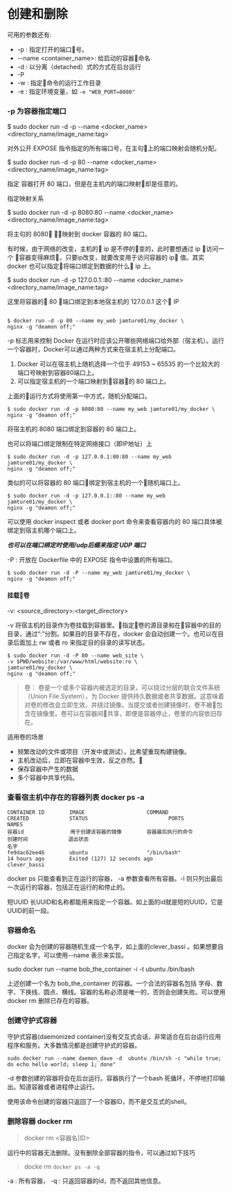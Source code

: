 # 创建和删除

可用的参数还有:

- -p <port>: 指定打开的端口号。
- --name <container_name>: 给启动的容器命名
- -d : 以分离（detached）式的方式在后台运行
- -P
- -w : 指定命令的运行工作目录
- -e : 指定环境变量，如 `-e "WEB_PORT=8080"`

### -p 为容器指定端口

$ sudo docker run -d -p --name <docker_name> <directory_name/image_name:tag> <command>

对外公开 EXPOSE 指令指定的所有端口号，在主句上的端口映射会随机分配。

$ sudo docker run -d -p 80 --name <docker_name> <directory_name/image_name:tag> <command>

指定 容器打开 80 端口，但是在主机内的端口映射却是任意的。

指定映射关系

$ sudo docker run -d -p 8080:80 --name <docker_name> <directory_name/image_name:tag> <command>

将主句的 8080 映射到 docker 容器的 80 端口。

有时候，由于网络的改变，主机的 ip 是不停的变的，此时要想通过 ip 访问一个 容器变得麻烦，只要ip改变，就要改变用于访问容器的 ip 值。其实 docker 也可以指定将端口绑定到数据的什么 ip 上。

$ sudo docker run -d -p 127.0.0.1::80 --name <docker_name> <directory_name/image_name:tag> <command>

这里将容器的 80 端口绑定到本地宿主机的 127.0.0.1 这个 IP

```

$ docker run -d -p 80 --name my_web jamture01/my_docker \
nginx -g "deamon off;"
```

-p 标志用来控制 Docker 在运行时应该公开哪些网络端口给外部（宿主机）。运行一个容器时，Docker可以通过两种方式来在宿主机上分配端口。

1. Docker 可以在宿主机上随机选择一个位于 49153 ~ 65535 的一个比较大的端口号映射到容器80端口上。
2. 可以指定宿主机的一个端口映射到容器的 80 端口上。

上面的运行方式将使用第一中方式，随机分配端口。

```
$ sudo docker run -d -p 8080:80 --name my_web jamture01/my_docker \
nginx -g "deamon off;"
```

将宿主机的 8080 端口绑定到容器的 80 端口上。

也可以将端口绑定限制在特定网络接口（即IP地址）上

```
$ sudo docker run -d -p 127.0.0.1:80:80 --name my_web jamture01/my_docker \
nginx -g "deamon off;"
```

类似的可以将容器的 80 端口绑定到宿主机的一个随机端口上。

```
$ sudo docker run -d -p 127.0.0.1::80 --name my_web jamture01/my_docker \
nginx -g "deamon off;"
```

可以使用 docker inspect 或者 docker port 命令来查看容器内的 80 端口具体被绑定到宿主机哪个端口上。

***也可以在端口绑定时使用/udp后缀来指定 UDP 端口***

-P : 开放在 Dockerfile 中的 EXPOSE 指令中设置的所有端口。

```
$ sudo docker run -d -P --name my_web jamture01/my_docker \
nginx -g "deamon off;"
```

#### 挂载卷

-v: <source_directory>:<target_directory>

-v 将宿主机的目录作为卷挂载到容器里。指定卷的源目录和在容器中的目的目录，通过“:”分割。如果目的目录不存在，docker 会自动创建一个。也可以在目录后面加上 rw 或者 ro 来指定目的目录的读写状态。

```
$ sudo docker run -d -P 80 --name web_site \
-v $PWD/website:/var/www/html/website:ro \
jamture01/my_docker \
nginx -g "deamon off;"
```

> 卷： 卷是一个或多个容器内被选定的目录，可以绕过分层的联合文件系统（Union File System），为 Docker 提供持久数据或者共享数据。这意味着对卷的修改会立即生效，并绕过镜像。当提交或者创建镜像时，卷不被包含在镜像里。卷可以在容器间共享，即便是容器停止，卷里的内容依旧存在。

适用卷的场景

- 频繁改动的文件或项目（开发中或测试），比希望重现构建镜像。
- 主机改动后，立即在容器中生效，反之亦然。
- 保存容器中产生的数据
- 多个容器中共享代码。


### 查看宿主机中存在的容器列表 docker ps -a
```
CONTAINER ID        IMAGE                    COMMAND                  CREATED             STATUS                          PORTS                     NAMES
容器id               用于创建该容器的镜像        容器最后执行的命令           创建时间             退出状态                                                   名字
fe9dac62ee46        ubuntu                   "/bin/bash"              14 hours ago        Exited (127) 12 seconds ago                               clever_bassi
```
docker ps 只能查看到正在运行的容器， -a 参数查看所有容器。-l 则只列出最后一次运行的容器，包括正在运行的和停止的。


短UUID 长UUID和名称都能用来指定一个容器。如上面的id就是短的UUID，它是UUID的前一段。

### 容器命名

docker 会为创建的容器随机生成一个名字，如上面的clever_bassi
。如果想要自己指定名字，可以使用--name 表示来实现。

sudo docker run --name bob_the_container -i -t ubuntu /bin/bash

上述创建一个名为 bob_the_container 的容器。一个合法的容器名包括 字母、数字、下换线、圆点、横线。容器的名称必须是唯一的，否则会创建失败。可以使用docker rm 删除已存在的容器。


### 创建守护式容器

守护式容器(daemonized container)没有交互式会话，非常适合在后台运行应用程序和服务。大多数情况都是创建守护式的容器。

```shell
sudo docker run --name daemon_dave -d  ubuntu /bin/sh -c "while true; do echo hello world; sleep 1; done"
```

-d 参数创建的容器将会在后台运行。容器执行了一个bash 死循环，不停地打印输出。知道容器或者进程停止运行。

使用该命令创建的容器只返回了一个容器ID，而不是交互式的shell。


### 删除容器 docker rm

> docker rm <容器名|ID>

运行中的容器无法删除。没有删除全部容器的指令，可以通过如下技巧

> docke rm `docker ps -a -q`

-a : 所有容器，
-q : 只返回容器的id，而不返回其他信息。